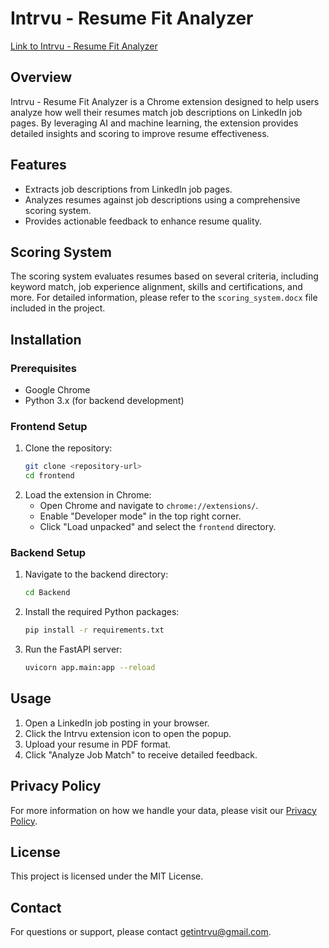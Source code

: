 # Intrvu - Resume Fit Analyzer

[Link to Intrvu - Resume Fit Analyzer](https://chromewebstore.google.com/detail/intrvu-resume-fit-analyze/mmobebjanimgfmpbiclpcnedhahngleb) <!-- Replace with actual link when available -->

## Overview
Intrvu - Resume Fit Analyzer is a Chrome extension designed to help users analyze how well their resumes match job descriptions on LinkedIn job pages. By leveraging AI and machine learning, the extension provides detailed insights and scoring to improve resume effectiveness.

## Features
- Extracts job descriptions from LinkedIn job pages.
- Analyzes resumes against job descriptions using a comprehensive scoring system.
- Provides actionable feedback to enhance resume quality.

## Scoring System
The scoring system evaluates resumes based on several criteria, including keyword match, job experience alignment, skills and certifications, and more. For detailed information, please refer to the `scoring_system.docx` file included in the project.

## Installation

### Prerequisites
- Google Chrome
- Python 3.x (for backend development)

### Frontend Setup
1. Clone the repository:
   ```bash
   git clone <repository-url>
   cd frontend
   ```
2. Load the extension in Chrome:
   - Open Chrome and navigate to `chrome://extensions/`.
   - Enable "Developer mode" in the top right corner.
   - Click "Load unpacked" and select the `frontend` directory.

### Backend Setup
1. Navigate to the backend directory:
   ```bash
   cd Backend
   ```
2. Install the required Python packages:
   ```bash
   pip install -r requirements.txt
   ```
3. Run the FastAPI server:
   ```bash
   uvicorn app.main:app --reload
   ```

## Usage
1. Open a LinkedIn job posting in your browser.
2. Click the Intrvu extension icon to open the popup.
3. Upload your resume in PDF format.
4. Click "Analyze Job Match" to receive detailed feedback.

## Privacy Policy
For more information on how we handle your data, please visit our [Privacy Policy](https://bhavik2209.github.io/Intrvu/). 

## License
This project is licensed under the MIT License.

## Contact
For questions or support, please contact [getintrvu@gmail.com](mailto:support@intrvu.com).
